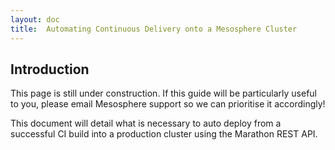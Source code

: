 ```yaml
---
layout: doc
title:  Automating Continuous Delivery onto a Mesosphere Cluster
---
```



## Introduction

This page is still under construction. If this guide will be particularly useful to you, please email Mesosphere support so we can prioritise it accordingly!

This document will detail what is necessary to auto deploy from a successful CI build into a production cluster using the Marathon REST API.